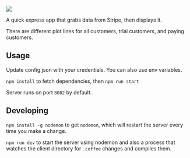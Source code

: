 ![](https://www.evernote.com/shard/s24/sh/d6948511-25f2-4fd0-a3c3-e6ef5b04644c/42cbcf4e7dc6798e1d6a2b9d6107ed8a/deep/0/Screen-Shot-2014-08-28-at-11.27.26-AM.png)

A quick express app that grabs data from Stripe, then displays it.

There are different plot lines for all customers, trial customers, and paying customers.

## Usage
Update config.json with your credentials. You can also use env variables.

`npm install` to fetch dependencies, then `npm run start`

Server runs on port `8082` by default.

## Developing
`npm install -g nodemon` to get `nodemon`, which will restart the server every time you make a change.

`npm run dev` to start the server using nodemon and also a process that watches the client directory for `.coffee` changes and compiles them.

